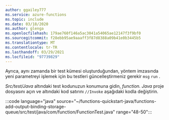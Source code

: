 ```yaml
---
author: ggailey777
ms.service: azure-functions
ms.topic: include
ms.date: 03/18/2020
ms.author: glenga
ms.openlocfilehash: 179ae760f146a5ac3041a54065ae12147f3f9bf0
ms.sourcegitcommit: f28ebb95ae9aaaff3f87d8388a09b41e0b3445b5
ms.translationtype: MT
ms.contentlocale: tr-TR
ms.lasthandoff: 03/29/2021
ms.locfileid: "97739829"
---
```

Ayrıca, aynı zamanda bir test kümesi oluşturduğundan, yöntem imzasında yeni parametreyi işlemek için bu testleri güncelleştirmeniz gerekir `msg` `run` .  

_Src/test/Java_ altındaki test kodunuzun konumuna gidin, *function. Java* proje dosyasını açın ve altındaki kod satırını `//Invoke` aşağıdaki kodla değiştirin.

:::code language="java" source="~/functions-quickstart-java/functions-add-output-binding-storage-queue/src/test/java/com/function/FunctionTest.java" range="48-50":::
